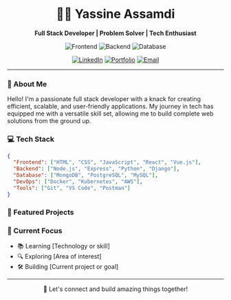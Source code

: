 <h1 align="center">👨‍💻 Yassine Assamdi</h1>

<p align="center">
  <strong>Full Stack Developer | Problem Solver | Tech Enthusiast</strong>
</p>

<p align="center">
  <img src="https://img.shields.io/badge/Frontend-React%20%7C%20Vue.js-blue?style=for-the-badge" alt="Frontend" />
  <img src="https://img.shields.io/badge/Backend-Node.js%20%7C%20Python-green?style=for-the-badge" alt="Backend" />
  <img src="https://img.shields.io/badge/Database-MongoDB%20%7C%20PostgreSQL-yellow?style=for-the-badge" alt="Database" />
</p>

<p align="center">
  <a href="https://www.linkedin.com/in/yourusername/"><img src="https://img.shields.io/badge/-LinkedIn-blue?style=flat-square&logo=Linkedin&logoColor=white" alt="LinkedIn" /></a>
  <a href="https://yourportfolio.com"><img src="https://img.shields.io/badge/-Portfolio-orange?style=flat-square&logo=firefox&logoColor=white" alt="Portfolio" /></a>
  <a href="mailto:your.email@example.com"><img src="https://img.shields.io/badge/-Email-red?style=flat-square&logo=gmail&logoColor=white" alt="Email" /></a>
</p>

--- 

### 🚀 About Me

Hello! I'm a passionate full stack developer with a knack for creating efficient, scalable, and user-friendly applications. My journey in tech has equipped me with a versatile skill set, allowing me to build complete web solutions from the ground up.

### 💻 Tech Stack

```json
{
  "Frontend": ["HTML", "CSS", "JavaScript", "React", "Vue.js"],
  "Backend": ["Node.js", "Express", "Python", "Django"],
  "Database": ["MongoDB", "PostgreSQL", "MySQL"],
  "DevOps": ["Docker", "Kubernetes", "AWS"],
  "Tools": ["Git", "VS Code", "Postman"]
}
```

### 🌟 Featured Projects

 >

### 🌱 Current Focus

- 📚 Learning [Technology or skill]
- 🔍 Exploring [Area of interest]
- 🛠️ Building [Current project or goal]


 
 

---

<p align="center">💬 Let's connect and build amazing things together!</p>
